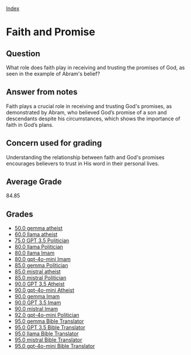 
[Index](../index.md)
# Faith and Promise
## Question
What role does faith play in receiving and trusting the promises of God, as seen in the example of Abram's belief?

## Answer from notes
Faith plays a crucial role in receiving and trusting God's promises, as demonstrated by Abram, who believed God’s promise of a son and descendants despite his circumstances, which shows the importance of faith in God’s plans.

## Concern used for grading
Understanding the relationship between faith and God's promises encourages believers to trust in His word in their personal lives.

## Average Grade
84.85

## Grades
 * [50.0 gemma atheist](../answers/gemma_atheist/Faith_and_Promise.md)
 * [60.0 llama atheist](../answers/llama_atheist/Faith_and_Promise.md)
 * [75.0 GPT 3.5 Politician](../answers/GPT_3.5_Politician/Faith_and_Promise.md)
 * [80.0 llama Politician](../answers/llama_Politician/Faith_and_Promise.md)
 * [80.0 llama Imam](../answers/llama_Imam/Faith_and_Promise.md)
 * [80.0 gpt-4o-mini Imam](../answers/gpt-4o-mini_Imam/Faith_and_Promise.md)
 * [85.0 gemma Politician](../answers/gemma_Politician/Faith_and_Promise.md)
 * [85.0 mistral atheist](../answers/mistral_atheist/Faith_and_Promise.md)
 * [85.0 mistral Politician](../answers/mistral_Politician/Faith_and_Promise.md)
 * [90.0 GPT 3.5 Atheist](../answers/GPT_3.5_Atheist/Faith_and_Promise.md)
 * [90.0 gpt-4o-mini Atheist](../answers/gpt-4o-mini_Atheist/Faith_and_Promise.md)
 * [90.0 gemma Imam](../answers/gemma_Imam/Faith_and_Promise.md)
 * [90.0 GPT 3.5 Imam](../answers/GPT_3.5_Imam/Faith_and_Promise.md)
 * [90.0 mistral Imam](../answers/mistral_Imam/Faith_and_Promise.md)
 * [92.0 gpt-4o-mini Politician](../answers/gpt-4o-mini_Politician/Faith_and_Promise.md)
 * [95.0 gemma Bible Translator](../answers/gemma_Bible_Translator/Faith_and_Promise.md)
 * [95.0 GPT 3.5 Bible Translator](../answers/GPT_3.5_Bible_Translator/Faith_and_Promise.md)
 * [95.0 llama Bible Translator](../answers/llama_Bible_Translator/Faith_and_Promise.md)
 * [95.0 mistral Bible Translator](../answers/mistral_Bible_Translator/Faith_and_Promise.md)
 * [95.0 gpt-4o-mini Bible Translator](../answers/gpt-4o-mini_Bible_Translator/Faith_and_Promise.md)
